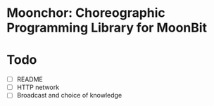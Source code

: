 # Moonchor: Choreographic Programming Library for MoonBit

# Todo

- [ ] README
- [ ] HTTP network
- [ ] Broadcast and choice of knowledge
